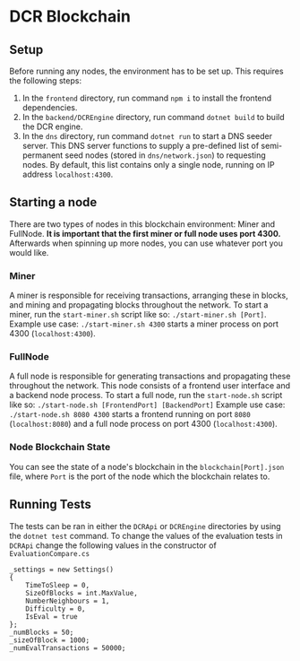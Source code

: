 # DCR Blockchain
## Setup
Before running any nodes, the environment has to be set up. This requires the following steps:
1. In the `frontend` directory, run command `npm i` to install the frontend dependencies.
2. In the `backend/DCREngine` directory, run command `dotnet build` to build the DCR engine.
3. In the `dns` directory, run command `dotnet run` to start a DNS seeder server. This DNS server functions to supply a pre-defined list of semi-permanent seed nodes (stored in `dns/network.json`) to requesting nodes. By default, this list contains only a single node, running on IP address `localhost:4300`.

## Starting a node
There are two types of nodes in this blockchain environment: Miner and FullNode. **It is important that the first miner or full node uses port 4300.** Afterwards when spinning up more nodes, you can use whatever port you would like.

### Miner
A miner is responsible for receiving transactions, arranging these in blocks, and mining and propagating blocks throughout the network.
To start a miner, run the `start-miner.sh` script like so: `./start-miner.sh [Port]`.
Example use case: `./start-miner.sh 4300` starts a miner process on port 4300 (`localhost:4300`).

### FullNode
A full node is responsible for generating transactions and propagating these throughout the network. This node consists of a frontend user interface and a backend node process.
To start a full node, run the `start-node.sh` script like so: `./start-node.sh [FrontendPort] [BackendPort]`
Example use case: `./start-node.sh 8080 4300` starts a frontend running on port `8080` (`localhost:8080`) and a full node process on port 4300 (`localhost:4300`).

### Node Blockchain State
You can see the state of a node's blockchain in the `blockchain[Port].json` file, where `Port` is the port of the node which the blockchain relates to.

## Running Tests
The tests can be ran in either the `DCRApi` or `DCREngine` directories by using the `dotnet test` command. 
To change the values of the evaluation tests in `DCRApi` change the following values in the constructor of `EvaluationCompare.cs`
````
_settings = new Settings()
{
    TimeToSleep = 0,
    SizeOfBlocks = int.MaxValue,
    NumberNeighbours = 1,
    Difficulty = 0,
    IsEval = true
};
_numBlocks = 50;
_sizeOfBlock = 1000;
_numEvalTransactions = 50000;
````

